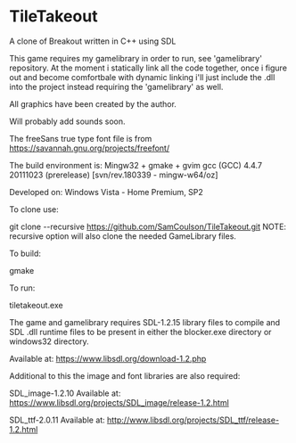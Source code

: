TileTakeout
===========

A clone of Breakout written in C++ using SDL

This game requires my gamelibrary in order to run, see 'gamelibrary' repository. At the moment i statically link all the code together, once i figure out and become comfortbale with dynamic linking i'll just include the .dll into the project instead requiring the 'gamelibrary' as well.

All graphics have been created by the author.

Will probably add sounds soon.

The freeSans true type font file is from https://savannah.gnu.org/projects/freefont/

The build environment is: Mingw32 + gmake + gvim gcc (GCC) 4.4.7 20111023 (prerelease) [svn/rev.180339 - mingw-w64/oz]

Developed on: Windows Vista - Home Premium, SP2

To clone use:

git clone --recursive https://github.com/SamCoulson/TileTakeout.git NOTE: recursive option will also clone the needed GameLibrary files.

To build:

gmake

To run:

tiletakeout.exe

The game and gamelibrary requires SDL-1.2.15 library files to compile and SDL .dll runtime files to be present in either the blocker.exe directory or windows32 directory.

Available at: https://www.libsdl.org/download-1.2.php

Additional to this the image and font libraries are also required:

SDL_image-1.2.10 Available at: https://www.libsdl.org/projects/SDL_image/release-1.2.html

SDL_ttf-2.0.11 Available at: http://www.libsdl.org/projects/SDL_ttf/release-1.2.html
